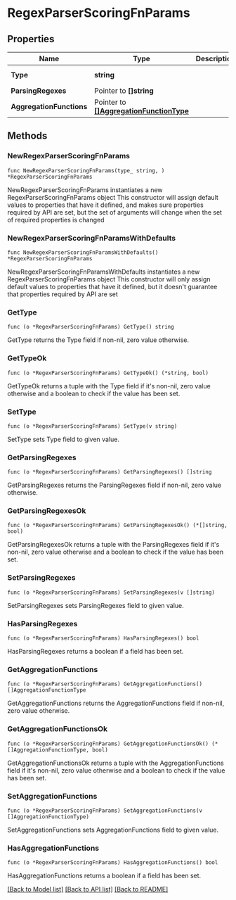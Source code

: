 # RegexParserScoringFnParams

## Properties

Name | Type | Description | Notes
------------ | ------------- | ------------- | -------------
**Type** | **string** |  | [default to "regex_parser"]
**ParsingRegexes** | Pointer to **[]string** |  | [optional] 
**AggregationFunctions** | Pointer to [**[]AggregationFunctionType**](AggregationFunctionType.md) |  | [optional] 

## Methods

### NewRegexParserScoringFnParams

`func NewRegexParserScoringFnParams(type_ string, ) *RegexParserScoringFnParams`

NewRegexParserScoringFnParams instantiates a new RegexParserScoringFnParams object
This constructor will assign default values to properties that have it defined,
and makes sure properties required by API are set, but the set of arguments
will change when the set of required properties is changed

### NewRegexParserScoringFnParamsWithDefaults

`func NewRegexParserScoringFnParamsWithDefaults() *RegexParserScoringFnParams`

NewRegexParserScoringFnParamsWithDefaults instantiates a new RegexParserScoringFnParams object
This constructor will only assign default values to properties that have it defined,
but it doesn't guarantee that properties required by API are set

### GetType

`func (o *RegexParserScoringFnParams) GetType() string`

GetType returns the Type field if non-nil, zero value otherwise.

### GetTypeOk

`func (o *RegexParserScoringFnParams) GetTypeOk() (*string, bool)`

GetTypeOk returns a tuple with the Type field if it's non-nil, zero value otherwise
and a boolean to check if the value has been set.

### SetType

`func (o *RegexParserScoringFnParams) SetType(v string)`

SetType sets Type field to given value.


### GetParsingRegexes

`func (o *RegexParserScoringFnParams) GetParsingRegexes() []string`

GetParsingRegexes returns the ParsingRegexes field if non-nil, zero value otherwise.

### GetParsingRegexesOk

`func (o *RegexParserScoringFnParams) GetParsingRegexesOk() (*[]string, bool)`

GetParsingRegexesOk returns a tuple with the ParsingRegexes field if it's non-nil, zero value otherwise
and a boolean to check if the value has been set.

### SetParsingRegexes

`func (o *RegexParserScoringFnParams) SetParsingRegexes(v []string)`

SetParsingRegexes sets ParsingRegexes field to given value.

### HasParsingRegexes

`func (o *RegexParserScoringFnParams) HasParsingRegexes() bool`

HasParsingRegexes returns a boolean if a field has been set.

### GetAggregationFunctions

`func (o *RegexParserScoringFnParams) GetAggregationFunctions() []AggregationFunctionType`

GetAggregationFunctions returns the AggregationFunctions field if non-nil, zero value otherwise.

### GetAggregationFunctionsOk

`func (o *RegexParserScoringFnParams) GetAggregationFunctionsOk() (*[]AggregationFunctionType, bool)`

GetAggregationFunctionsOk returns a tuple with the AggregationFunctions field if it's non-nil, zero value otherwise
and a boolean to check if the value has been set.

### SetAggregationFunctions

`func (o *RegexParserScoringFnParams) SetAggregationFunctions(v []AggregationFunctionType)`

SetAggregationFunctions sets AggregationFunctions field to given value.

### HasAggregationFunctions

`func (o *RegexParserScoringFnParams) HasAggregationFunctions() bool`

HasAggregationFunctions returns a boolean if a field has been set.


[[Back to Model list]](../README.md#documentation-for-models) [[Back to API list]](../README.md#documentation-for-api-endpoints) [[Back to README]](../README.md)


